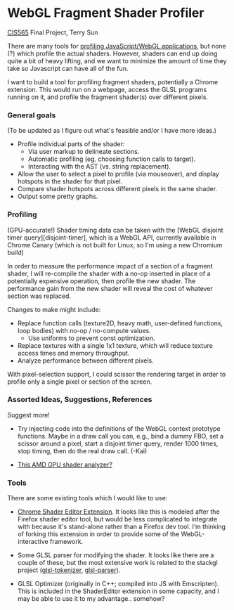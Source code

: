 # WebGL Fragment Shader Profiler
[CIS565][cis565] Final Project, Terry Sun

There are many tools for [profiling JavaScript/WebGL applications][profile], but
none (?) which profile the actual shaders. However, shaders can end up doing
quite a bit of heavy lifting, and we want to minimize the
amount of time they take so Javascript can have all of the fun.

I want to build a tool for profiling fragment shaders, potentially a Chrome
extension. This would run on a webpage, access the GLSL programs running on it,
and profile the fragment shader(s) over different pixels.

  [cis565]: cis565-fall-2015.github.io
  [profile]: http://www.realtimerendering.com/blog/webgl-debugging-and-profiling-tools/

### General goals

(To be updated as I figure out what's feasible and/or I have more ideas.)

* Profile individual parts of the shader:
  * Via user markup to delineate sections.
  * Automatic profiling (eg. choosing function calls to target).
  * Interacting with the AST (vs. string replacement).
* Allow the user to select a pixel to profile (via mouseover), and display
  hotspots in the shader for that pixel.
* Compare shader hotspots across different pixels in the same shader.
* Output some pretty graphs.

### Profiling

(GPU-accurate!) Shader timing data can be taken with the [WebGL disjoint timer
query][disjoint-timer], which is a WebGL API, currently available in Chrome
Canary (which is not built for Linux, so I'm using a new Chromium build)

In order to measure the performance impact of a section of a fragment shader, I
will re-compile the shader with a no-op inserted in place of a potentially
expensive operation, then profile the new shader. The performance gain from the
new shader will reveal the cost of whatever section was replaced.

Changes to make might include:

* Replace function calls (texture2D, heavy math, user-defined functions, loop
  bodies) with no-op / no-compute values.
    * Use uniforms to prevent const optimization.
* Replace textures with a single 1x1 texture, which will reduce texture access
  times and memory throughput.
* Analyze performance between different pixels.

With pixel-selection support, I could scissor the rendering target in order to
profile only a single pixel or section of the screen.

### Assorted Ideas, Suggestions, References

Suggest more!

* Try injecting code into the definitions of the WebGL context prototype
  functions. Maybe in a draw call you can, e.g., bind a dummy FBO, set a
  scissor around a pixel, start a disjoint timer query, render 1000 times, stop
  timing, then do the real draw call. (-Kai)
* [This AMD GPU shader analyzer?][amd-analyzer]

  [timer-queries]: https://www.khronos.org/registry/webgl/extensions/EXT_disjoint_timer_query/
  [amd-analyzer]: http://developer.amd.com/tools-and-sdks/graphics-development/gpu-shaderanalyzer/

### Tools

There are some existing tools which I would like to use:

* [Chrome Shader Editor Extension][shader-editor]. It looks like this is modeled
  after the Firefox shader editor tool, but would be less complicated to
  integrate with because it's stand-alone rather than a Firefox dev tool. I’m
  thinking of forking this extension in order to provide some of the
  WebGL-interactive framework.
* Some GLSL parser for modifying the shader. It looks like there are a couple of
  these, but the most extensive work is related to the stackgl project
  ([glsl-tokenizer], [glsl-parser]).
* GLSL Optimizer (originally in C++; compiled into JS with Emscripten). This is
  included in the ShaderEditor extension in some capacity, and I may be able to
  use it to my advantage.. somehow?

  [shader-editor]: https://github.com/spite/ShaderEditorExtension
  [glsl-tokenizer]: https://github.com/stackgl/glsl-tokenizer
  [glsl-parser]: https://github.com/stackgl/glsl-parser
